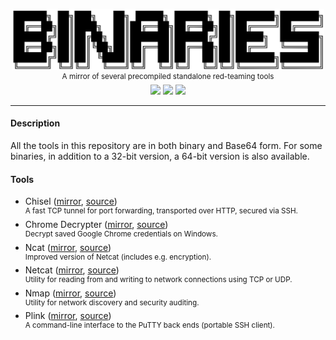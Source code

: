 <p align="center">
    <img src="https://raw.githubusercontent.com/innocent-panda/binaries/master/.github/binaries.svg?sanitize=true" width="500" />
    <br/>
    <sup>A mirror of several precompiled standalone red-teaming tools</sup>
    <br/>
    <img src="https://raw.finnwea.com/shield/?firstText=For&secondText=Windows" />
    <img src="https://raw.finnwea.com/shield/?firstText=For&secondText=MacOS" />
    <img src="https://raw.finnwea.com/shield/?firstText=For&secondText=Linux" />
</p>
<hr>
<h4>Description</h4>
<p>All the tools in this repository are in both binary and Base64 form. For some binaries, in addition to a 32-bit version, a 64-bit version is also available.</p>
<h4>Tools</h4>
<ul>
    <li>
        Chisel (<a href="https://github.com/innocent-panda/binaries/tree/master/chisel">mirror</a>, <a href="https://github.com/jpillora/chisel">source</a>)
        <br/>
        <sup>A fast TCP tunnel for port forwarding, transported over HTTP, secured via SSH.</sup>
    </li>
    <li>
        Chrome Decrypter (<a href="https://github.com/innocent-panda/binaries/tree/master/chrome-decrypt">mirror</a>, <a href="https://github.com/byt3bl33d3r/chrome-decrypter">source</a>)
        <br/>
        <sup>Decrypt saved Google Chrome credentials on Windows.</sup>
    </li>
    <li>
        Ncat (<a href="https://github.com/innocent-panda/binaries/tree/master/ncat">mirror</a>, <a href="https://github.com/andrew-d/static-binaries">source</a>)
        <br/>
        <sup>Improved version of Netcat (includes e.g. encryption).</sup>
    </li>
    <li>
        Netcat (<a href="https://github.com/innocent-panda/binaries/tree/master/netcat">mirror</a>, <a href="https://eternallybored.org/misc/netcat/">source</a>)
        <br/>
        <sup>Utility for reading from and writing to network connections using TCP or UDP.</sup>
    </li>
    <li>
        Nmap (<a href="https://github.com/innocent-panda/binaries/tree/master/nmap">mirror</a>, <a href="https://github.com/andrew-d/static-binaries">source</a>)
        <br/>
        <sup>Utility for network discovery and security auditing.</sup>
    </li>
    <li>
        Plink (<a href="https://github.com/innocent-panda/binaries/tree/master/plink">mirror</a>, <a href="https://www.chiark.greenend.org.uk/~sgtatham/putty/latest.html">source</a>)
        <br/>
        <sup>A command-line interface to the PuTTY back ends (portable SSH client).</sup>
    </li>
</ul>


